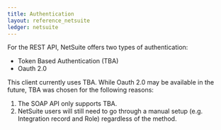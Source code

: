 ```yaml
---
title: Authentication
layout: reference_netsuite
ledger: netsuite
---
```


For the REST API, NetSuite offers two types of authentication:

- Token Based Authentication (TBA)
- Oauth 2.0

This client currently uses TBA.  While Oauth 2.0 may be available in the future, TBA was chosen for the following reasons:

1. The SOAP API only supports TBA.
2. NetSuite users will still need to go through a manual setup (e.g. Integration record and Role) regardless of the method.